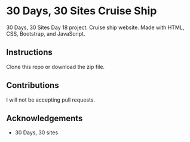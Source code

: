 # 30 Days, 30 Sites Cruise Ship 
30 Days, 30 Sites Day 18 project. Cruise ship website. Made with HTML, CSS, Bootstrap, and JavaScript.

## Instructions
Clone this repo or download the zip file.

## Contributions
I will not be accepting pull requests.

## Acknowledgements
* 30 Days, 30 sites
